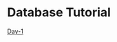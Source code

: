 # Database Tutorial
[Day-1](https://github.com/astechedu/database-tutorial/blob/main/sql-tutorial-day1.txt)
